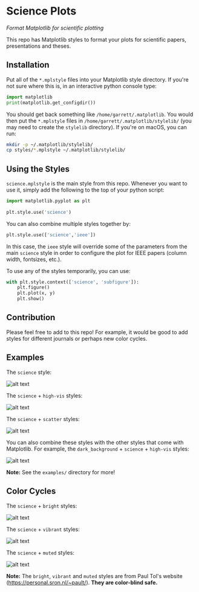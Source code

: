 Science Plots
=============

*Format Matplotlib for scientific plotting* 

This repo has Matplotlib styles to format your plots for scientific papers, presentations and theses.

Installation
------------

Put all of the ``*.mplstyle`` files into your Matplotlib style directory. If you're not sure where this is, in an interactive python console type:

```python
import matplotlib
print(matplotlib.get_configdir())
```

You should get back something like ``/home/garrett/.matplotlib``. You would then put the ``*.mplstyle`` files in ``/home/garrett/.matplotlib/stylelib/`` (you may need to create the ``stylelib`` directory). If you're on macOS, you can run:

```bash
mkdir -p ~/.matplotlib/stylelib/
cp styles/*.mplstyle ~/.matplotlib/stylelib/
```

Using the Styles
----------------

``science.mplstyle`` is the main style from this repo. Whenever you want to use it, simply add the following to the top of your python script:

```python
import matplotlib.pyplot as plt
 
plt.style.use('science')
```

You can also combine multiple styles together by:

```python
plt.style.use(['science','ieee'])
```

In this case, the ``ieee`` style will override some of the parameters from the main ``science`` style in order to configure the plot for IEEE papers (column width, fontsizes, etc.). 

To use any of the styles temporarily, you can use:

```python
with plt.style.context(['science', 'subfigure']):
    plt.figure()
    plt.plot(x, y)
    plt.show()
```

Contribution
------------

Please feel free to add to this repo! For example, it would be good to add styles for different journals or perhaps new color cycles.

Examples
--------

The ``science`` style:

![alt text](examples/figures/fig1.jpg)

The ``science`` + ``high-vis`` styles:

![alt text](examples/figures/fig4.jpg)

The ``science`` + ``scatter`` styles:

![alt text](examples/figures/fig3.jpg)

You can also combine these styles with the other styles that come with Matplotlib. For example, the ``dark_background`` + ``science`` + ``high-vis`` styles:

![alt text](examples/figures/fig5.jpg)

**Note:** See the ``examples/`` directory for more!

Color Cycles
------------

The ``science`` + ``bright`` styles:

![alt text](examples/figures/fig6.jpg)

The ``science`` + ``vibrant`` styles:

![alt text](examples/figures/fig7.jpg)

The ``science`` + ``muted`` styles:

![alt text](examples/figures/fig8.jpg)

**Note:** The ``bright``, ``vibrant`` and ``muted`` styles are from Paul Tol's website (https://personal.sron.nl/~pault/). **They are color-blind safe.**
